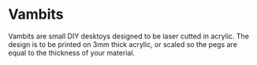 # Vambits

Vambits are small DIY desktoys designed to be laser cutted in acrylic. The design is to be printed on 3mm thick acrylic, or scaled so the pegs are equal to the thickness of your material.